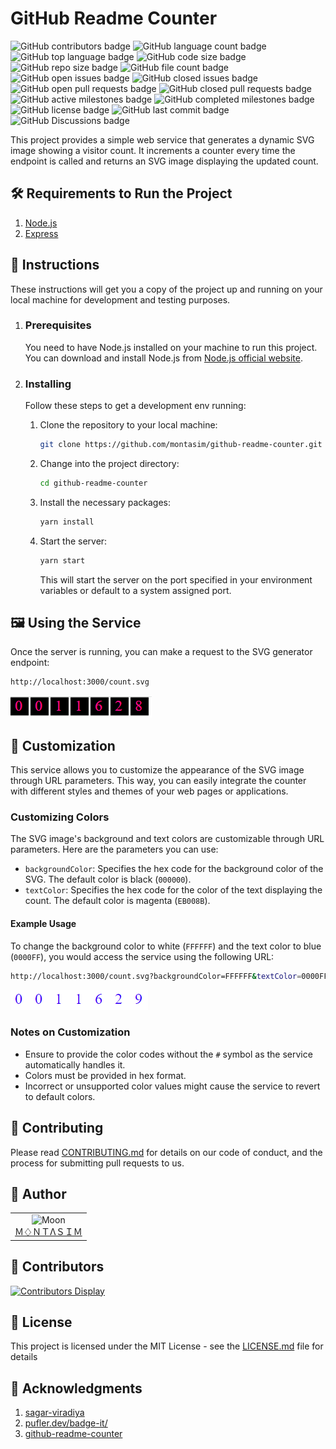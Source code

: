 # GitHub Readme Counter

<!-- repository summary badges start -->
<div>
    <img alt="GitHub contributors badge" src="https://img.shields.io/github/contributors/montasim/github-readme-counter?labelColor=EB008B&color=00B8B5">
    <img alt="GitHub language count badge" src="https://img.shields.io/github/languages/count/montasim/github-readme-counter?labelColor=EB008B&color=00B8B5"/>
    <img alt="GitHub top language badge" src="https://img.shields.io/github/languages/top/montasim/github-readme-counter?labelColor=EB008B&color=00B8B5">
    <img alt="GitHub code size badge" src="https://img.shields.io/github/languages/code-size/montasim/github-readme-counter?labelColor=EB008B&color=00B8B5">
    <img alt="GitHub repo size badge" src="https://img.shields.io/github/repo-size/montasim/github-readme-counter?labelColor=EB008B&color=00B8B5">
    <img alt="GitHub file count badge" src="https://img.shields.io/github/directory-file-count/montasim/github-readme-counter?labelColor=EB008B&color=00B8B5">
    <img alt="GitHub open issues badge" src="https://img.shields.io/github/issues-raw/montasim/github-readme-counter?labelColor=EB008B&color=00B8B5">
    <img alt="GitHub closed issues badge" src="https://img.shields.io/github/issues-closed-raw/montasim/github-readme-counter?labelColor=EB008B&color=00B8B5">
    <img alt="GitHub open pull requests badge" src="https://img.shields.io/github/issues-pr-raw/montasim/github-readme-counter?labelColor=EB008B&color=00B8B5">
    <img alt="GitHub closed pull requests badge" src="https://img.shields.io/github/issues-pr-closed-raw/montasim/github-readme-counter?labelColor=EB008B&color=00B8B5">
    <img alt="GitHub active milestones badge" src="https://img.shields.io/github/milestones/open/montasim/github-readme-counter?labelColor=EB008B&color=00B8B5">
    <img alt="GitHub completed milestones badge" src="https://img.shields.io/github/milestones/closed/montasim/github-readme-counter?labelColor=EB008B&color=00B8B5">
    <img alt="GitHub license badge" src="https://img.shields.io/github/license/montasim/github-readme-counter?labelColor=EB008B&color=00B8B5">
    <img alt="GitHub last commit badge" src="https://img.shields.io/github/last-commit/montasim/github-readme-counter?labelColor=EB008B&color=00B8B5">
    <img alt="GitHub Discussions badge" src="https://img.shields.io/github/discussions/montasim/github-readme-counter?labelColor=EB008B&color=00B8B5">
</div>
<!-- repository summary badges end -->

This project provides a simple web service that generates a dynamic SVG image showing a visitor count. It increments a counter every time the endpoint is called and returns an SVG image displaying the updated count.

## 🛠️ Requirements to Run the Project

1. [Node.js](https://nodejs.org/en)
2. [Express](https://expressjs.com/)

## 🚀 Instructions

These instructions will get you a copy of the project up and running on your local machine for development and testing purposes.

1. ### Prerequisites

   You need to have Node.js installed on your machine to run this project. You can download and install Node.js from [Node.js official website](https://nodejs.org/).

2. ### Installing

   Follow these steps to get a development env running:

   1. Clone the repository to your local machine:
      ```bash
      git clone https://github.com/montasim/github-readme-counter.git
      ```

   2. Change into the project directory:
      ```bash
      cd github-readme-counter
      ```
   
   3. Install the necessary packages:

      ```bash
      yarn install
      ```
   
   4. Start the server:

      ```bash
      yarn start
      ```
   
      This will start the server on the port specified in your environment variables or default to a system assigned port.

## 🖼️ Using the Service

Once the server is running, you can make a request to the SVG generator endpoint:

   ```bash
   http://localhost:3000/count.svg
   ```

![Default Visitor Count](./default.png)

## 🎨 Customization

This service allows you to customize the appearance of the SVG image through URL parameters. This way, you can easily integrate the counter with different styles and themes of your web pages or applications.

### Customizing Colors

The SVG image's background and text colors are customizable through URL parameters. Here are the parameters you can use:

- `backgroundColor`: Specifies the hex code for the background color of the SVG. The default color is black (`000000`).
- `textColor`: Specifies the hex code for the color of the text displaying the count. The default color is magenta (`EB008B`).

#### Example Usage

To change the background color to white (`FFFFFF`) and the text color to blue (`0000FF`), you would access the service using the following URL:

```bash
http://localhost:3000/count.svg?backgroundColor=FFFFFF&textColor=0000FF
```

![Customized Visitor Count](./customized-example.png)

### Notes on Customization

- Ensure to provide the color codes without the `#` symbol as the service automatically handles it.
- Colors must be provided in hex format.
- Incorrect or unsupported color values might cause the service to revert to default colors.

## 🤝 Contributing

Please read [CONTRIBUTING.md](./CONTRIBUTING.md) for details on our code of conduct, and the process for submitting pull requests to us.

## 📖 Author

<table>
  <tr>
    <td  align=center>
        <img src="https://avatars.githubusercontent.com/u/95298623?v=4" width="100px" alt="Moon">
        <a href="https://github.com/montasim">
          <br>
            Ｍ♢ＮＴΛＳＩＭ
          </br>
        </a>
    </td>
  </tr>
</table>

## 👥 Contributors

[![Contributors Display](https://badges.pufler.dev/contributors/montasim/github-readme-counter?size=50&padding=5&perRow=10&bots=true)](https://badges.pufler.dev)

## 📝 License

This project is licensed under the MIT License - see the [LICENSE.md](./LICENSE.md) file for details

## 🙏 Acknowledgments

1. [sagar-viradiya](https://github.com/sagar-viradiya/sagar-viradiya)
2. [pufler.dev/badge-it/](https://pufler.dev/badge-it/)
2. [github-readme-counter](https://github.com/iamskok/github-readme-counter)
